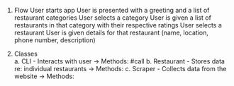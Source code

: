 1) Flow
    User starts app
    User is presented with a greeting and a list of restaurant categories
    User selects a category
    User is given a list of restaurants in that category with their respective ratings
    User selects a restaurant
    User is given details for that restaurant (name, location, phone number, description)

2) Classes    
    a. CLI - Interacts with user
        -> Methods: #call
    b. Restaurant - Stores data re: individual restaurants
        -> Methods: 
    c. Scraper - Collects data from the website
        -> Methods: 